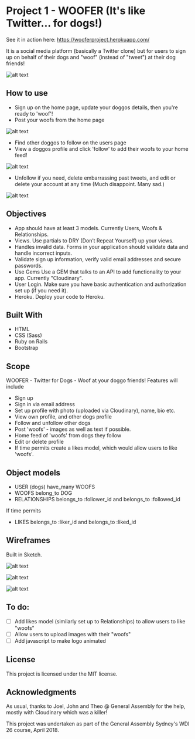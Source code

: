 # Project 1 - WOOFER (It's like Twitter... for dogs!)

See it in action here: https://wooferproject.herokuapp.com/

It is a social media platform (basically a Twitter clone) but for users to sign up on behalf of their dogs and "woof" (instead of "tweet") at their dog friends!

![alt text](screenshots/signedout-homepage.png "A screenshot of the WOOFER home page when signed out")

## How to use
- Sign up on the home page, update your doggos details, then you're ready to 'woof'!
- Post your woofs from the home page

![alt text](screenshots/signedin-homepage.png "A screenshot of the WOOFER home page when signed in")

- Find other doggos to follow on the users page
- View a doggos profile and click 'follow' to add their woofs to your home feed!

![alt text](screenshots/usershow.png "A screenshot of the WOOFER show user page")

- Unfollow if you need, delete embarrassing past tweets, and edit or delete your account at any time (Much disappoint. Many sad.)

![alt text](screenshots/useredit.png "A screenshot of the WOOFER edit user page")

## Objectives
- App should have at least 3 models. Currently Users, Woofs & Relationships.
- Views. Use partials to DRY (Don’t Repeat Yourself) up your views.
- Handles invalid data. Forms in your application should validate data and handle incorrect inputs.
- Validate sign up information, verify valid email addresses and secure passwords.
- Use Gems Use a GEM that talks to an API to add functionality to your app. Currently "Cloudinary".
- User Login. Make sure you have basic authentication and authorization set up (if you need it).
- Heroku. Deploy your code to Heroku.

## Built With
- HTML
- CSS (Sass)
- Ruby on Rails
- Bootstrap

## Scope
WOOFER - Twitter for Dogs - Woof at your doggo friends!
Features will include
- Sign up
- Sign in via email address
- Set up profile with photo (uploaded via Cloudinary), name, bio etc.
- View own profile, and other dogs profile
- Follow and unfollow other dogs
- Post 'woofs' - images as well as text if possible.
- Home feed of 'woofs' from dogs they follow
- Edit or delete profile
- If time permits create a likes model, which would allow users to like 'woofs'.

## Object models
- USER (dogs) have_many WOOFS
- WOOFS belong_to DOG
- RELATIONSHIPS belongs_to :follower_id and belongs_to :followed_id

If time permits
- LIKES belongs_to :liker_id and belongs_to :liked_id

## Wireframes
Built in Sketch.

![alt text](wireframes/home-loggedout.png "Wireframe - Home Logged Out")

![alt text](wireframes/home-loggedin.png "Wireframe - Home Logged In")

![alt text](wireframes/profile.png "Wireframe - Profile Show")



## To do:
- [ ] Add likes model (similarly set up to Relationships) to allow users to like "woofs"
- [ ] Allow users to upload images with their "woofs"
- [ ] Add javascript to make logo animated

## License
This project is licensed under the MIT license.

## Acknowledgments
As usual, thanks to Joel, John and Theo @ General Assembly for the help, mostly with Cloudinary which was a killer!

This project was undertaken as part of the General Assembly Sydney's WDI 26 course, April 2018.
